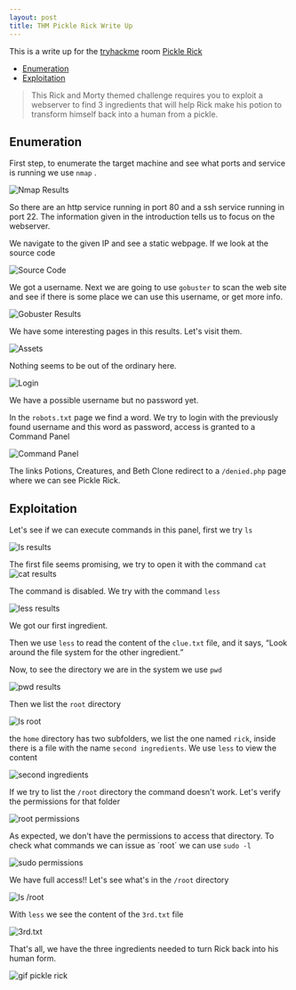 ```yaml
---
layout: post
title: THM Pickle Rick Write Up
---
```


This is a write up for the [tryhackme](https://www.tryhackme.com "Home page of TryHackMe") room [Pickle Rick](https://tryhackme.com/room/picklerick "Pickle Rick Room")

<!-- MarkdownTOC -->

- [Enumeration](#enumeration)
- [Exploitation](#exploitation)

<!-- /MarkdownTOC -->

<blockquote cite="https://tryhackme.com/room/picklerick">This Rick and Morty themed challenge requires you to exploit a webserver to find 3 ingredients that will help Rick make his potion to transform himself back into a human from a pickle.</blockquote>

## Enumeration

First step, to enumerate the target machine and see what ports and service is running we use `nmap` .

![Nmap Results](https://raw.githubusercontent.com/TTWabbit/ttwabbit.github.io/master/static/img/_posts/picklerick/pr1.png "Nmap Results")

So there are an http service running in port 80 and a ssh service running in port 22. The information given in the introduction tells us to focus on the webserver.

We navigate to the given IP and see a static webpage. If we look at the source code

![Source Code](https://raw.githubusercontent.com/TTWabbit/ttwabbit.github.io/master/static/img/_posts/picklerick/pr2.png "Username")

We got a username. Next we are going to use `gobuster` to scan the web site and see if there is some place we can use this username, or get more info.

![Gobuster Results](https://raw.githubusercontent.com/TTWabbit/ttwabbit.github.io/master/static/img/_posts/picklerick/pr3.png "Gobuster Results")

We have some interesting pages in this results. Let's visit them.

![Assets](https://raw.githubusercontent.com/TTWabbit/ttwabbit.github.io/master/static/img/_posts/picklerick/pr4.png "Assets")

Nothing seems to be out of the ordinary here.

![Login](https://raw.githubusercontent.com/TTWabbit/ttwabbit.github.io/master/static/img/_posts/picklerick/pr5.png "Login")

We have a possible username but no password yet.

In the `robots.txt` page we find a word. We try to login with the previously found username and this word as password, access is granted to a Command Panel

![Command Panel](https://raw.githubusercontent.com/TTWabbit/ttwabbit.github.io/master/static/img/_posts/picklerick/pr6.png "Command Pannel")

The links Potions, Creatures, and Beth Clone redirect to a `/denied.php` page where we can see Pickle Rick.

## Exploitation

Let's see if we can execute commands in this panel, first we try `ls`

![ls results](https://raw.githubusercontent.com/TTWabbit/ttwabbit.github.io/master/static/img/_posts/picklerick/pr7.png "ls results")

The first file seems promising, we try to open it with the command `cat`
![cat results](https://raw.githubusercontent.com/TTWabbit/ttwabbit.github.io/master/static/img/_posts/picklerick/pr8.png "cat results")

The command is disabled. We try with the command `less`

![less results](https://raw.githubusercontent.com/TTWabbit/ttwabbit.github.io/master/static/img/_posts/picklerick/pr9.png "less results")

We got our first ingredient.

Then we use `less` to read the content of the `clue.txt` file, and it says, <q>Look around the file system for the other ingredient.</q>

Now, to see the directory we are in the system we use `pwd`

![pwd results](https://raw.githubusercontent.com/TTWabbit/ttwabbit.github.io/master/static/img/_posts/picklerick/pr10.png "pwd results")

Then we list the `root` directory

![ls root](https://raw.githubusercontent.com/TTWabbit/ttwabbit.github.io/master/static/img/_posts/picklerick/pr11.png "ls root")

the `home` directory has two subfolders, we list the one named `rick`, inside there is a file with the name `second ingredients`. We use `less` to view the content

![second ingredients](https://raw.githubusercontent.com/TTWabbit/ttwabbit.github.io/master/static/img/_posts/picklerick/pr12.png "second ingredients")

If we try to list the `/root` directory the command doesn't work. Let's verify the permissions for that folder

![root permissions](https://raw.githubusercontent.com/TTWabbit/ttwabbit.github.io/master/static/img/_posts/picklerick/pr13.png "root permissions")

As expected, we don't have the permissions to access that directory. To check what commands we can issue as ´root´ we can use `sudo -l`

![sudo permissions](https://raw.githubusercontent.com/TTWabbit/ttwabbit.github.io/master/static/img/_posts/picklerick/pr14.png "sudo permission")

We have full access!! Let's see what's in the `/root` directory

![ls /root](https://raw.githubusercontent.com/TTWabbit/ttwabbit.github.io/master/static/img/_posts/picklerick/pr15.png "ls /root")

With `less` we see the content of the `3rd.txt` file

![3rd.txt](https://raw.githubusercontent.com/TTWabbit/ttwabbit.github.io/master/static/img/_posts/picklerick/pr16.png "3rd.txt")

That's all, we have the three ingredients needed to turn Rick back into his human form.

![gif pickle rick](https://thumbs.gfycat.com/CelebratedBreakableEquestrian-size_restricted.gif)